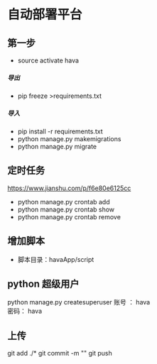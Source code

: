 # 自动部署平台

## 第一步
* source activate hava

##### 导出
* pip freeze >requirements.txt
##### 导入
* pip install -r requirements.txt
* python manage.py makemigrations
* python manage.py migrate

## 定时任务
https://www.jianshu.com/p/f6e80e6125cc
* python manage.py crontab add
* python manage.py crontab show
* python manage.py crontab remove

## 增加脚本
* 脚本目录：havaApp/script

## python 超级用户
python manage.py createsuperuser
账号 ： hava  
密码： hava

## 上传
git add ./*
git commit -m ""
git push
